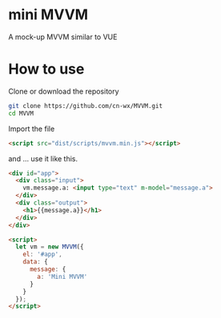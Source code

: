 # mini MVVM
A mock-up MVVM similar to VUE

# How to use
Clone or download the repository
```bash
git clone https://github.com/cn-wx/MVVM.git
cd MVVM
```
Import the file
```html
<script src="dist/scripts/mvvm.min.js"></script>
```

and ... use it like this.
```html
<div id="app">
  <div class="input">
    vm.message.a: <input type="text" m-model="message.a">
  </div>
  <div class="output">
    <h1>{{message.a}}</h1>
  </div>
</div>

<script>
  let vm = new MVVM({
    el: '#app',
    data: {
      message: {
        a: 'Mini MVVM'
      }
    }
  });
</script>
```

